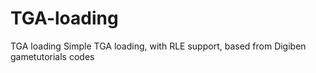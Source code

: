 # TGA-loading
TGA loading
Simple TGA loading, with RLE support, based from Digiben gametutorials codes
